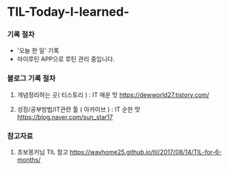 # TIL-Today-I-learned-

### 기록 절차
- '오늘 한 일' 기록 
- 마이루틴 APP으로 루틴 관리 중입니다.

### 블로그 기록 절차
1. 개념정리하는 곳( 티스토리 )  : IT 매운 맛 
https://dewworld27.tistory.com/

2. 성장/공부방법/IT관련 툴 ( 아카이브 ) : IT 순한 맛 
https://blog.naver.com/sun_star17

### 참고자료
1. 초보몽키님 TIL 참고
https://wayhome25.github.io/til/2017/08/14/TIL-for-6-months/
